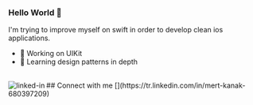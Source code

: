 ### Hello World 👋
I'm trying to improve myself on swift in order to develop clean ios applications.
- 🔭 Working on UIKit  
- 🌱 Learning design patterns in depth
<br>
## Connect with me
[<img align="left" alt="linked-in" src="https://img.shields.io/badge/linkedin-%230077B5.svg?&style=for-the-badge&logo=linkedin&logoColor=white" />](https://tr.linkedin.com/in/mert-kanak-680397209)
<br>
<br>
